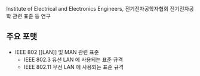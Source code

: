 Institute of Electrical and Electronics Engineers, 전기전자공학자협회
전기전자공학 관련 표준 등 연구

## 주요 포맷
- IEEE 802
	[[LAN]] 및 MAN 관련 표준
	- IEEE 802.3
		유선 LAN 에 사용되는 표준 규격
	- IEEE 802.11
		무선 LAN 에 사용되는 표준 규격